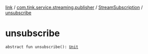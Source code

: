 [link](../../index.md) / [com.tink.service.streaming.publisher](../index.md) / [StreamSubscription](index.md) / [unsubscribe](./unsubscribe.md)

# unsubscribe

`abstract fun unsubscribe(): `[`Unit`](https://kotlinlang.org/api/latest/jvm/stdlib/kotlin/-unit/index.html)